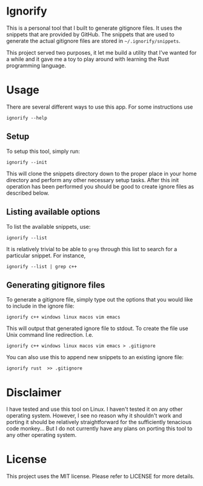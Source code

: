 Ignorify
========
This is a personal tool that I built to generate gitignore files. It 
uses the snippets that are provided by GitHub. The snippets that are used to 
generate the actual gitignore files are stored in `~/.ignorify/snippets`. 

This project served two purposes, it let me build a utility that I've wanted 
for a while and it gave me a toy to play around with learning the Rust programming
language.

# Usage
There are several different ways to use this app. For some instructions use 
```
ignorify --help
```

## Setup
To setup this tool, simply run: 
```
ignorify --init
```
This will clone the snippets directory down to the proper place in your home directory
and perform any other necessary setup tasks. After this init operation has been performed
you should be good to create ignore files as described below.

## Listing available options
To list the available snippets, use: 
```
ignorify --list
```

It is relatively trivial to be able to `grep` through this list to search 
for a particular snippet. For instance, 
```
ignorify --list | grep c++
```

## Generating gitignore files
To generate a gitignore file, simply type out the options that you would 
like to include in the ignore file: 
```
ignorify c++ windows linux macos vim emacs 
```

This will output that generated ignore file to stdout. To create the file 
use Unix command line redirection. I.e. 
```
ignorify c++ windows linux macos vim emacs > .gitignore
```

You can also use this to append new snippets to an existing ignore file: 
```
ignorify rust  >> .gitignore 
```

# Disclaimer
I have tested and use this tool on Linux. I haven't tested it on any other operating 
system. However, I see no reason why it shouldn't work and porting it should be relatively
straightforward for the sufficiently tenacious code monkey... But I do not currently have any plans 
on porting this tool to any other operating system. 

# License
This project uses the MIT license. Please refer to LICENSE for more details. 

